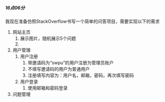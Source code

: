##### 16点06分

我现在准备仿照StackOverflow书写一个简单的问答项目，需要实现以下的需求
1. 网站主页
	1. 展示图片，随机展示5个问题
	2. 
2. 用户管理
	1. 用户注册
		1. 带邀请码为“swpu”的用户注册为管理员账户
		2. 不填写邀请码的用户为普通用户
		3. 注册填写内容为：用户名，邮箱，密码，再次填写密码
	2. 用户登录
		1. 使用邮箱和密码登录
3. 问题管理
